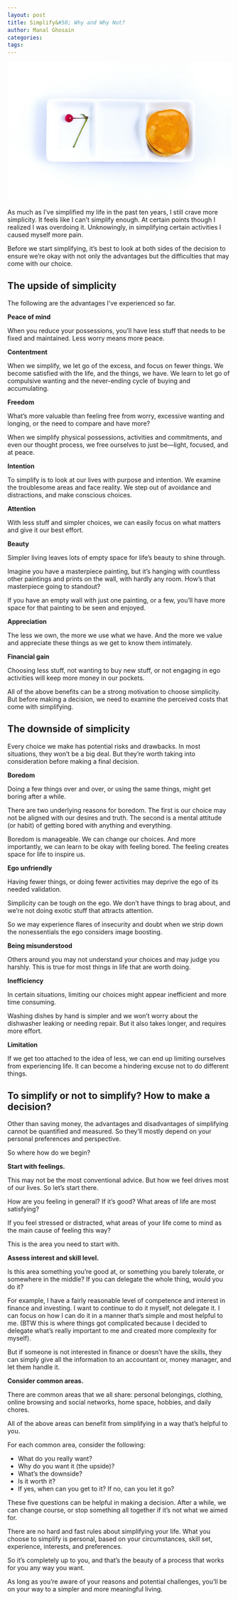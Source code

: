 ```yaml
---
layout: post
title: Simplify&#58; Why and Why Not?
author: Manal Ghosain
categories:
tags:
---
```


![Simple food](/images/simplify.jpg)

As much as I’ve simplified my life in the past ten years, I still crave more simplicity. It feels like I can’t simplify enough. At certain points though I realized I was overdoing it. Unknowingly, in simplifying certain activities I caused myself more pain.

Before we start simplifying, it’s best to look at both sides of the decision to ensure we’re okay with not only the advantages but the difficulties that may come with our choice.

## The upside of simplicity

The following are the advantages I’ve experienced so far.

**Peace of mind**

When you reduce your possessions, you’ll have less stuff that needs to be fixed and maintained. Less worry means more peace.

**Contentment**

When we simplify, we let go of the excess, and focus on fewer things. We become satisfied with the life, and the things, we have. We learn to let go of compulsive wanting and the never-ending cycle of buying and accumulating.

**Freedom**

What’s more valuable than feeling free from worry, excessive wanting and longing, or the need to compare and have more?

When we simplify physical possessions, activities and commitments, and even our thought process, we free ourselves to just be—light, focused, and at peace.

**Intention**

To simplify is to look at our lives with purpose and intention. We examine the troublesome areas and face reality. We step out of avoidance and distractions, and make conscious choices.

**Attention**

With less stuff and simpler choices, we can easily focus on what matters and give it our best effort.

**Beauty**

Simpler living leaves lots of empty space for life’s beauty to shine through.

Imagine you have a masterpiece painting, but it’s hanging with countless other paintings and prints on the wall, with hardly any room. How’s that masterpiece going to standout? 

If you have an empty wall with just one painting, or a few, you’ll have more space for that painting to be seen and enjoyed.

**Appreciation**

The less we own, the more we use what we have. And the more we value and appreciate these things as we get to know them intimately.

**Financial gain**

Choosing less stuff, not wanting to buy new stuff, or not engaging in ego activities will keep more money in our pockets.

All of the above benefits can be a strong motivation to choose simplicity. But before making a decision, we need to examine the perceived costs that come with simplifying.

## The downside of simplicity

Every choice we make has potential risks and drawbacks. In most situations, they won’t be a big deal. But they’re worth taking into consideration before making a final decision.

**Boredom**

Doing a few things over and over, or using the same things, might get boring after a while. 

There are two underlying reasons for boredom. The first is our choice may not be aligned with our desires and truth. The second is a mental attitude (or habit) of getting bored with anything and everything.

Boredom is manageable. We can change our choices. And more importantly, we can learn to be okay with feeling bored. The feeling creates space for life to inspire us.

**Ego unfriendly**

Having fewer things, or doing fewer activities may deprive the ego of its needed validation.

Simplicity can be tough on the ego. We don’t have things to brag about, and we’re not doing exotic stuff that attracts attention. 

So we may experience flares of insecurity and doubt when we strip down the nonessentials the ego considers image boosting.

**Being misunderstood**

Others around you may not understand your choices and may judge you harshly. This is true for most things in life that are worth doing. 

**Inefficiency**

In certain situations, limiting our choices might appear inefficient and more time consuming.

Washing dishes by hand is simpler and we won’t worry about the dishwasher leaking or needing repair. But it also takes longer, and requires more effort.

**Limitation**

If we get too attached to the idea of less, we can end up limiting ourselves from experiencing life. It can become a hindering excuse not to do different things.

## To simplify or not to simplify? How to make a decision?

Other than saving money, the advantages and disadvantages of simplifying cannot be quantified and measured. So they’ll mostly depend on your personal preferences and perspective.

So where how do we begin?

**Start with feelings.**

This may not be the most conventional advice. But how we feel drives most of our lives. So let’s start there.

How are you feeling in general? If it’s good? What areas of life are most satisfying? 

If you feel stressed or distracted, what areas of your life come to mind as the main cause of feeling this way?

This is the area you need to start with.

**Assess interest and skill level.**

Is this area something you’re good at, or something you barely tolerate, or somewhere in the middle? If you can delegate the whole thing, would you do it?

For example, I have a fairly reasonable level of competence and interest in finance and investing. I want to continue to do it myself, not delegate it. I can focus on how I can do it in a manner that’s simple and most helpful to me. (BTW this is where things got complicated because I decided to delegate what’s really important to me and created more complexity for myself).

But if someone is not interested in finance or doesn’t have the skills, they can simply give all the information to an accountant or, money manager, and let them handle it.
 
**Consider common areas.**

There are common areas that we all share: personal belongings, clothing, online browsing and social networks, home space, hobbies, and daily chores.

All of the above areas can benefit from simplifying in a way that’s helpful to you.

For each common area, consider the following:

- What do you really want?
- Why do you want it (the upside)?
- What’s the downside?
- Is it worth it?
- If yes, when can you get to it? If no, can you let it go?

These five questions can be helpful in making a decision. After a while, we can change course, or stop something all together if it’s not what we aimed for.

There are no hard and fast rules about simplifying your life. What you choose to simplify is personal, based on your circumstances, skill set, experience, interests, and preferences.

So it’s completely up to you, and that’s the beauty of a process that works for you any way you want. 

As long as you’re aware of your reasons and potential challenges, you’ll be on your way to a simpler and more meaningful living.
